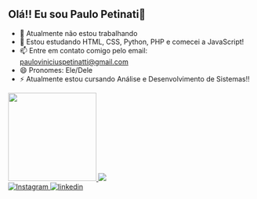## Olá!! Eu sou Paulo Petinati👋


- 🔭 Atualmente não estou trabalhando
- 🌱 Estou estudando HTML, CSS, Python, PHP e comecei a JavaScript!
- 📫 Entre em contato comigo pelo email: pauloviniciuspetinatti@gmail.com
- 😄 Pronomes: Ele/Dele
- ⚡ Atualmente estou cursando Análise e Desenvolvimento de Sistemas!!


<html lang="pt-br">
<div>
<a href="https://github.com/devPetinatti">
<img height="180em" src="https://github-readme-stats.vercel.app/api?username=devPetinatti&show_icons=true&theme=midnight-purple&include_all_commits=true&count_private=true&lang=pt-br"/>

<img src="https://github-readme-stats.vercel.app/api/top-langs/?username=devPetinatti&size_weight=0.5&count_weight=0.5&theme=midnight-purple&lang=pt-br"/>
</div>

<div>
<a href="https://www.instagram.com/lilpetinatti" target="_blank">
  <img src="https://img.shields.io/badge/Instagram-E4405F?style=for-the-badge&logo=instagram&logoColor=white" alt="Instagram">
</a>
  <a href="https://www.linkedin.com/in/paulo-vinicius-petinati-b2b735341/?trk=opento_sprofile_goalscard" target="_blank">
<img src="https://img.shields.io/badge/LinkedIn-0077B5?style=for-the-badge&logo=linkedin&logoColor=white" alt="linkedin">
</a>
</div>
</html>
